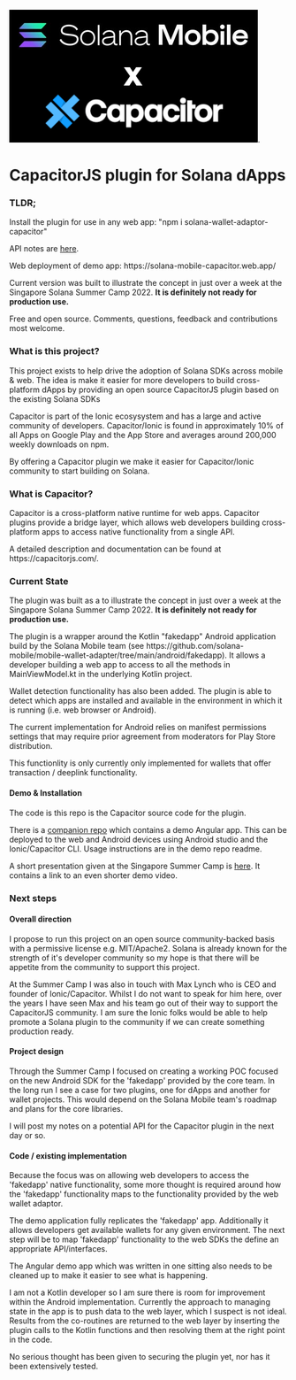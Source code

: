 <img src="https://github.com/nolsonlabs/solana-capacitor-dapp/blob/main/Solana-Mobile-x-Capacitor.png?raw=true">.

<h1>CapacitorJS plugin for Solana dApps</h1>

  <h3>TLDR;</h3>
  <p>Install the plugin for use in any web app: "npm i solana-wallet-adaptor-capacitor"</p>

  <p>API notes are <a href="https://github.com/nolsonlabs/solana-capacitor-dapp/blob/main/API.md">here</a>.</p>

  <p>Web deployment of demo app: https://solana-mobile-capacitor.web.app/</p>

  <p>Current version was built to illustrate the concept in just over a week at the Singapore Solana Summer Camp 2022. <b>It is definitely not ready for production use.</b></p>

  <p>Free and open source. Comments, questions, feedback and contributions most welcome.</p>

  <h3>What is this project?</h3>
  <p>This project exists to help drive the adoption of Solana SDKs across mobile & web. The idea is make it easier for more developers to build cross-platform dApps by providing an open source CapacitorJS plugin based on the existing Solana SDKs <p>
    
  <p>Capacitor is part of the Ionic ecosysystem and has a large and active community of developers. Capacitor/Ionic is found in approximately 10% of all Apps on Google Play and the App Store and averages around 200,000 weekly downloads on npm.</p>
  
  <p>By offering a Capacitor plugin we make it easier for Capacitor/Ionic community to start building on Solana.</p>
  
  <h3>What is Capacitor?</h3>
  <p>Capacitor is a cross-platform native runtime for web apps. Capacitor plugins provide a bridge layer, which allows web developers building cross-platform apps to access native functionality from a single API.<p>
  <p>A detailed description and documentation can be found at https://capacitorjs.com/.<p>

  <h3>Current State</h3>
  <p>The plugin was built as a to illustrate the concept in just over a week at the Singapore Solana Summer Camp 2022. <b>It is definitely not ready for production use.</b></p>
  <p>The plugin is a wrapper around the Kotlin "fakedapp" Android application build by the Solana Mobile team (see https://github.com/solana-mobile/mobile-wallet-adapter/tree/main/android/fakedapp). It allows a developer building a web app to access to all the methods in MainViewModel.kt in the underlying Kotlin project.</p>
  <p>Wallet detection functionality has also been added. The plugin is able to detect which apps are installed and available in the environment in which it is running (i.e. web browser or Android).</p>
  <p>The current implementation for Android relies on manifest permissions settings that may require prior agreement from moderators for Play Store distribution.</p>
  <p>This functionlity is only currently only implemented for wallets that offer transaction / deeplink functionality.</p>
  <h4>Demo & Installation</h4>
  <p>The code is this repo is the Capacitor source code for the plugin.</p>
  <p>There is a <a href="https://github.com/nolsonlabs/solana-capacitor-dapp-demo">companion repo</a> which contains a demo Angular app. This can be deployed to the web and Android devices using Android studio and the Ionic/Capacitor CLI. Usage instructions are in the demo repo readme.<p>

  <p>A short presentation given at the Singapore Summer Camp is <a href="https://docs.google.com/presentation/d/18OUGsrpjco8OxIglSzq0gu4s_Fqaz9uB/edit#slide=id.p1">here</a>. It contains a link to an even shorter demo video.</p>
  
  <h3>Next steps</h3>
  <h4>Overall direction</h4>
  <p>I propose to run this project on an open source community-backed basis with a permissive license e.g. MIT/Apache2. Solana is already known for the strength of it's developer community so my hope is that there will be appetite from the community to support this project.</p>
  <p>At the Summer Camp I was also in touch with Max Lynch who is CEO and founder of Ionic/Capacitor. Whilst I do not want to speak for him here, over the years I have seen Max and his team go out of their way to support the CapacitorJS community. I am sure the Ionic folks would be able to help promote a Solana plugin to the community if we can create something production ready.</p>
  <h4>Project design</h4>
  <p>Through the Summer Camp I focused on creating a working POC focused on the new Android SDK for the 'fakedapp' provided by the core team. In the long run I see a case for two plugins, one for dApps and another for wallet projects. This would depend on the Solana Mobile team's roadmap and plans for the core libraries.</p>
  <p>I will post my notes on a potential API for the Capacitor plugin in the next day or so.</p>
  <h4>Code / existing implementation</h4>
  <p>Because the focus was on allowing web developers to access the 'fakedapp' native functionality, some more thought is required around how the 'fakedapp' functionality maps to the functionality provided by the web wallet adaptor.</p>
  <p>The demo application fully replicates the 'fakedapp' app. Additionally it allows developers get available wallets for any given environment. The next step will be to map 'fakedapp' functionality to the web SDKs the define an appropriate API/interfaces.</p>
  <p>The Angular demo app which was written in one sitting also needs to be cleaned up to make it easier to see what is happening.</p>
  <p>I am not a Kotlin developer so I am sure there is room for improvement within the Android implementation. Currently the approach to managing state in the app is to push data to the web layer, which I suspect is not ideal. Results from the co-routines are returned to the web layer by inserting the plugin calls to the Kotlin functions and then resolving them at the right point in the code.</p>
  <p>No serious thought has been given to securing the plugin yet, nor has it been extensively tested.</p>
